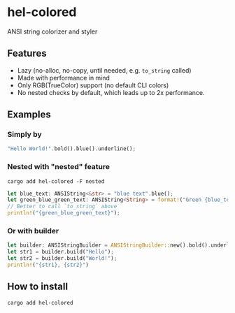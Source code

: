# hel-colored

ANSI string colorizer and styler

## Features

- Lazy (no-alloc, no-copy, until needed, e.g. `to_string` called)
- Made with performance in mind
- Only RGB(TrueColor) support (no default CLI colors)
- No nested checks by default, which leads up to 2x performance.

## Examples

### Simply by

```rust
"Hello World!".bold().blue().underline();
```

### Nested with "nested" feature

```
cargo add hel-colored -F nested
```

```rust
let blue_text: ANSIString<&str> = "blue text".blue();
let green_blue_green_text: ANSIString<String> = format!("Green {blue_text} wrapping").green();
// Better to call `to_string` above
println!("{green_blue_green_text}");
```

### Or with builder

```rust
let builder: ANSIStringBuilder = ANSIStringBuilder::new().bold().underline().orange();
let str1 = builder.build("Hello");
let str2 = builder.build("World!");
println!("{str1}, {str2}")
```

## How to install

```
cargo add hel-colored
```
